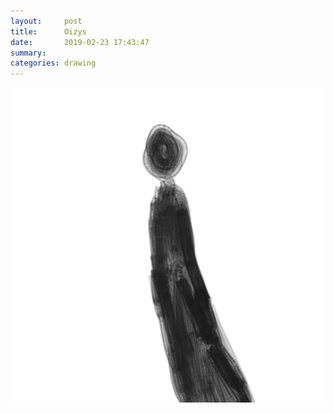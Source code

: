 ```yaml
---
layout:     post
title:      Oizys
date:       2019-02-23 17:43:47
summary:    
categories: drawing
---
```

![Oizys](/images/diary/Oizys.png ".")
